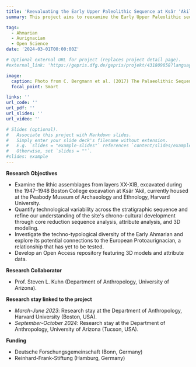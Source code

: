 ```yaml
---
title: 'Reevaluating the Early Upper Paleolithic Sequence at Ksâr ‘Akil, Lebanon (Layers XX-XIB)'
summary: This project aims to reexamine the Early Upper Paleolithic sequence at Ksâr ‘Akil, Lebanon, focusing on lithic assemblages from layers XX-XIB. By analyzing technological variability, the project explores the untested connections between the Early Ahmarian and the European Protoaurignacian.

tags:
  - Ahmarian
  - Aurignacian
  - Open Science
date: '2024-03-01T00:00:00Z'

# Optional external URL for project (replaces project detail page).
#external_link: 'https://gepris.dfg.de/gepris/projekt/431809858?language=en'

image:
  caption: Photo from C. Bergmann et al. (2017) The Palaeolithic Sequence of Ksar ‘Akil, Lebanon. Cambridge University Press
  focal_point: Smart

links: ''
url_code: ''
url_pdf: ''
url_slides: ''
url_video: ''

# Slides (optional).
#   Associate this project with Markdown slides.
#   Simply enter your slide deck's filename without extension.
#   E.g. `slides = "example-slides"` references `content/slides/example-slides.md`.
#   Otherwise, set `slides = ""`.
#slides: example
---
```


**Research Objectives**
- Examine the lithic assemblages from layers XX-XIB, excavated during the 1947–1948 Boston College excavation at Ksâr ‘Akil, currently housed at the Peabody Museum of Archaeology and Ethnology, Harvard University.
- Quantify technological variability across the stratigraphic sequence and refine our understanding of the site's chrono-cultural development through core reduction sequence analysis, attribute analysis, and 3D modeling.
- Investigate the techno-typological diversity of the Early Ahmarian and explore its potential connections to the European Protoaurignacian, a relationship that has yet to be tested.
- Develop an Open Access repository featuring 3D models and attribute data.

**Research Collaborator**
- Prof. Steven L. Kuhn (Department of Anthropology, University of Arizona).

**Research stay linked to the project**
- *March-June 2023*: Research stay at the Department of Anthropology, Harvard University (Boston, USA).
- *September-October 2024*: Research stay at the Department of Anthropology, University of Arizona (Tucson, USA).

**Funding**
- Deutsche Forschungsgemeinschaft (Bonn, Germany)
- Reinhard-Frank-Stiftung (Hamburg, Germany)
